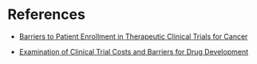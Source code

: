 # References

- [Barriers to Patient Enrollment in Therapeutic Clinical Trials for Cancer](https://www.fightcancer.org/sites/default/files/National%20Documents/Clinical-Trials-Landscape-Report.pdf)

- [Examination of Clinical Trial Costs and Barriers for Drug Development](https://aspe.hhs.gov/reports/examination-clinical-trial-costs-barriers-drug-development-0)